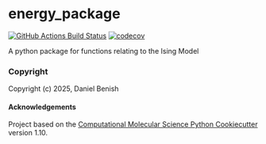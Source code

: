 energy_package
==============================
[//]: # (Badges)
[![GitHub Actions Build Status](https://github.com/REPLACE_WITH_OWNER_ACCOUNT/energy_package/workflows/CI/badge.svg)](https://github.com/REPLACE_WITH_OWNER_ACCOUNT/energy_package/actions?query=workflow%3ACI)
[![codecov](https://codecov.io/gh/REPLACE_WITH_OWNER_ACCOUNT/energy_package/branch/main/graph/badge.svg)](https://codecov.io/gh/REPLACE_WITH_OWNER_ACCOUNT/energy_package/branch/main)


A python package for functions relating to the Ising Model

### Copyright

Copyright (c) 2025, Daniel Benish


#### Acknowledgements
 
Project based on the 
[Computational Molecular Science Python Cookiecutter](https://github.com/molssi/cookiecutter-cms) version 1.10.
